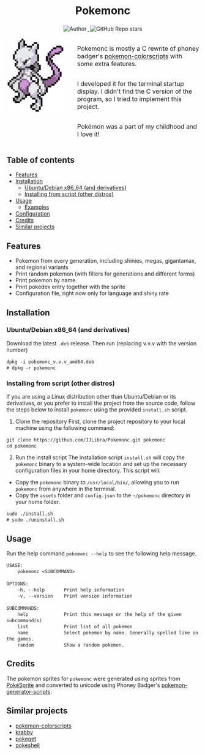 <h1 align="center">Pokemonc</h1>

<p align="center">
    <a target="_blank" href="https://github.com/JJLibra">
      <img style="display:inline-block;margin:0.2em;" alt="Author" src="https://img.shields.io/badge/Author-Junjie Li-green.svg?logo=autoit&style=flat">
    </a>
    <a target="_blank" href="https://github.com/JJLibra/Pokemonc">
      <img style="display:inline-block;margin:0.2em;" alt="GitHub Repo stars" src="https://img.shields.io/github/stars/JJLibra/Pokemonc?style=social">
    </a>
</p>

<div style="display: flex; align-items: flex-start;">
  <img src="./screenshots/mewtwo.png" width="150" data-width="150" data-height="150" style="margin-right: 35px;">
  <div style="display: flex; flex-direction: column;">
    <p style="font-size: 16px;">
      Pokemonc is mostly a C rewrite of phoney badger's 
      <a href="https://gitlab.com/phoneybadger/pokemon-colorscripts">pokemon-colorscripts</a> 
      with some extra features.
    </p>
    <p style="font-size: 16px;">
      I developed it for the terminal startup display. I didn't find the C version of the program, so I tried to implement this project.
    </p>
    <p style="font-size: 16px;">
      Pokémon was a part of my childhood and I love it!
    </p>
  </div>
</div>

## Table of contents
* [Features](#features)
* [Installation](#installation)
  * [Ubuntu/Debian x86_64 (and derivatives)](#ubuntudebian-x86_64-and-derivatives)
  * [Installing from script (other distros)](#Installing-from-script-other-distros)
* [Usage](#usage)
  * [Examples](#examples)
* [Configuration](#configuration)
* [Credits](#credits)
* [Similar projects](#similar-projects)


## Features
- Pokemon from every generation, including shinies, megas, gigantamax, and regional variants
- Print random pokemon (with filters for generations and different forms)
- Print pokemon by name
- Print pokedex entry together with the sprite
- Configuration file, right now only for language and shiny rate

## Installation

### Ubuntu/Debian x86_64 (and derivatives)

Download the latest `.deb` release. Then run (replacing v.v.v with the version number)
```shell
dpkg -i pokemonc_v.v.v_amd64.deb
# dpkg -r pokemonc
```

### Installing from script (other distros)

If you are using a Linux distribution other than Ubuntu/Debian or its derivatives, or you prefer to install the project from the source code, follow the steps below to install `pokemonc` using the provided `install.sh` script.

1. Clone the repository
First, clone the project repository to your local machine using the following command:
```shell
git clone https://github.com/JJLibra/Pokemonc.git pokemonc
cd pokemonc
```

2. Run the install script
The installation script `install.sh` will copy the `pokemonc` binary to a system-wide location and set up the necessary configuration files in your home directory. This script will:
  * Copy the `pokemonc` binary to `/usr/local/bin/`, allowing you to run `pokemonc` from anywhere in the terminal.
  * Copy the `assets` folder and `config.json` to the `~/pokemonc` directory in your home folder.
```shell
sudo ./install.sh
# sudo ./uninstall.sh
```

## Usage
Run the help command `pokemonc --help` to see the following help message.

```
USAGE:
    pokemonc <SUBCOMMAND>

OPTIONS:
    -h, --help       Print help information
    -v, --version    Print version information

SUBCOMMANDS:
    help             Print this message or the help of the given subcommand(s)
    list             Print list of all pokemon
    name             Select pokemon by name. Generally spelled like in the games.
    random           Show a random pokemon.
```
<!-- To get more detailed information about a subcommand you can also view its help, for example
```
pokemonc help random
```
To get the help of the random subcommand.

### Examples
Print a specific pokemon
```
pokemonc name charizard
```
Print a specific shiny pokemon
```
pokemonc name spheal -s
```
Print a specific pokemon together with its pokedex entry
```
pokemonc name mudkip -i
```
Print an alternative form of a pokemon
```
pokemonc name blastoise -f mega
```
Print a random pokemon (gens 1-9)
```
pokemonc random
```
Print random pokemon from generations 1-3
```
pokemonc random 1-3
```
Print a random pokemon from generations 1,3 and 6
```
pokemonc random 1,3,6
```
Print a random pokemon excluding megas, gigantamax and regional variants
```
pokemonc random --no-mega --no-gmax --no-regional
```

## Configuration
When the program is run, a TOML config file will automatically be created in the user's config
directory (usually `~/.config`) under `pokemonc/config.toml` if it doesn't exist already. 

On MacOS the config will be in: `/Users/<username>/Library/Application Support/pokemonc`
On Windows this will be: `C:\Users\<username>\AppData\Roaming\pokemonc`

```toml
# The language to use when printing the pokemon's name and/or description.
# Possible options include en (English), fr (French), de (German), ja (Japanese),
# zh_hans (Chinese with simplified characters), zh_hant (Chinese with traditional characters)
language = 'en'

# The probability to show a shiny pokemon when using the random command
shiny_rate = 0.0078125
``` -->

## Credits
The pokemon sprites for `pokemonc` were generated using sprites from [PokéSprite](https://msikma.github.io/pokesprite/)
and converted to unicode using Phoney Badger's [pokemon-generator-scripts](https://gitlab.com/phoneybadger/pokemon-generator-scripts).

## Similar projects
- [pokemon-colorscripts](https://gitlab.com/phoneybadger/pokemon-colorscripts)
- [krabby](https://github.com/yannjor/krabby)
- [pokeget](https://github.com/talwat/pokeget)
- [pokeshell](https://github.com/acxz/pokeshell)
